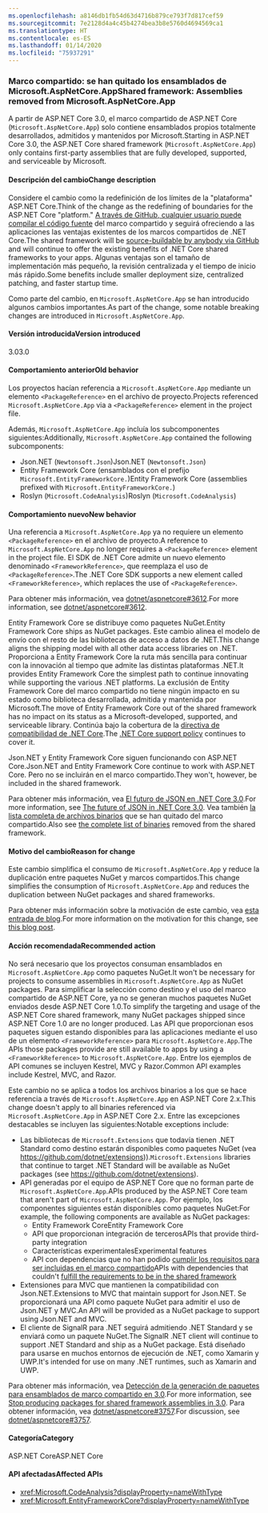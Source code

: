 ```yaml
---
ms.openlocfilehash: a8146db1fb54d63d4716b879ce793f7d817cef59
ms.sourcegitcommit: 7e2128d4a4c45b4274bea3b8e5760d4694569ca1
ms.translationtype: HT
ms.contentlocale: es-ES
ms.lasthandoff: 01/14/2020
ms.locfileid: "75937291"
---
```

### <a name="shared-framework-assemblies-removed-from-microsoftaspnetcoreapp"></a><span data-ttu-id="d4566-101">Marco compartido: se han quitado los ensamblados de Microsoft.AspNetCore.App</span><span class="sxs-lookup"><span data-stu-id="d4566-101">Shared framework: Assemblies removed from Microsoft.AspNetCore.App</span></span>

<span data-ttu-id="d4566-102">A partir de ASP.NET Core 3.0, el marco compartido de ASP.NET Core (`Microsoft.AspNetCore.App`) solo contiene ensamblados propios totalmente desarrollados, admitidos y mantenidos por Microsoft.</span><span class="sxs-lookup"><span data-stu-id="d4566-102">Starting in ASP.NET Core 3.0, the ASP.NET Core shared framework (`Microsoft.AspNetCore.App`) only contains first-party assemblies that are fully developed, supported, and serviceable by Microsoft.</span></span>

#### <a name="change-description"></a><span data-ttu-id="d4566-103">Descripción del cambio</span><span class="sxs-lookup"><span data-stu-id="d4566-103">Change description</span></span>

<span data-ttu-id="d4566-104">Considere el cambio como la redefinición de los límites de la "plataforma" ASP.NET Core.</span><span class="sxs-lookup"><span data-stu-id="d4566-104">Think of the change as the redefining of boundaries for the ASP.NET Core "platform."</span></span> <span data-ttu-id="d4566-105">[A través de GitHub, cualquier usuario puede compilar el código fuente](https://github.com/dotnet/source-build) del marco compartido y seguirá ofreciendo a las aplicaciones las ventajas existentes de los marcos compartidos de .NET Core.</span><span class="sxs-lookup"><span data-stu-id="d4566-105">The shared framework will be [source-buildable by anybody via GitHub](https://github.com/dotnet/source-build) and will continue to offer the existing benefits of .NET Core shared frameworks to your apps.</span></span> <span data-ttu-id="d4566-106">Algunas ventajas son el tamaño de implementación más pequeño, la revisión centralizada y el tiempo de inicio más rápido.</span><span class="sxs-lookup"><span data-stu-id="d4566-106">Some benefits include smaller deployment size, centralized patching, and faster startup time.</span></span>

<span data-ttu-id="d4566-107">Como parte del cambio, en `Microsoft.AspNetCore.App` se han introducido algunos cambios importantes.</span><span class="sxs-lookup"><span data-stu-id="d4566-107">As part of the change, some notable breaking changes are introduced in `Microsoft.AspNetCore.App`.</span></span>

#### <a name="version-introduced"></a><span data-ttu-id="d4566-108">Versión introducida</span><span class="sxs-lookup"><span data-stu-id="d4566-108">Version introduced</span></span>

<span data-ttu-id="d4566-109">3.0</span><span class="sxs-lookup"><span data-stu-id="d4566-109">3.0</span></span>

#### <a name="old-behavior"></a><span data-ttu-id="d4566-110">Comportamiento anterior</span><span class="sxs-lookup"><span data-stu-id="d4566-110">Old behavior</span></span>

<span data-ttu-id="d4566-111">Los proyectos hacían referencia a `Microsoft.AspNetCore.App` mediante un elemento `<PackageReference>` en el archivo de proyecto.</span><span class="sxs-lookup"><span data-stu-id="d4566-111">Projects referenced `Microsoft.AspNetCore.App` via a `<PackageReference>` element in the project file.</span></span>

<span data-ttu-id="d4566-112">Además, `Microsoft.AspNetCore.App` incluía los subcomponentes siguientes:</span><span class="sxs-lookup"><span data-stu-id="d4566-112">Additionally, `Microsoft.AspNetCore.App` contained the following subcomponents:</span></span>

- <span data-ttu-id="d4566-113">Json.NET (`Newtonsoft.Json`)</span><span class="sxs-lookup"><span data-stu-id="d4566-113">Json.NET (`Newtonsoft.Json`)</span></span>
- <span data-ttu-id="d4566-114">Entity Framework Core (ensamblados con el prefijo `Microsoft.EntityFrameworkCore.`)</span><span class="sxs-lookup"><span data-stu-id="d4566-114">Entity Framework Core (assemblies prefixed with `Microsoft.EntityFrameworkCore.`)</span></span>
- <span data-ttu-id="d4566-115">Roslyn (`Microsoft.CodeAnalysis`)</span><span class="sxs-lookup"><span data-stu-id="d4566-115">Roslyn (`Microsoft.CodeAnalysis`)</span></span>

#### <a name="new-behavior"></a><span data-ttu-id="d4566-116">Comportamiento nuevo</span><span class="sxs-lookup"><span data-stu-id="d4566-116">New behavior</span></span>

<span data-ttu-id="d4566-117">Una referencia a `Microsoft.AspNetCore.App` ya no requiere un elemento `<PackageReference>` en el archivo de proyecto.</span><span class="sxs-lookup"><span data-stu-id="d4566-117">A reference to `Microsoft.AspNetCore.App` no longer requires a `<PackageReference>` element in the project file.</span></span> <span data-ttu-id="d4566-118">El SDK de .NET Core admite un nuevo elemento denominado `<FrameworkReference>`, que reemplaza el uso de `<PackageReference>`.</span><span class="sxs-lookup"><span data-stu-id="d4566-118">The .NET Core SDK supports a new element called `<FrameworkReference>`, which replaces the use of `<PackageReference>`.</span></span>

<span data-ttu-id="d4566-119">Para obtener más información, vea [dotnet/aspnetcore#3612](https://github.com/dotnet/aspnetcore/issues/3612).</span><span class="sxs-lookup"><span data-stu-id="d4566-119">For more information, see [dotnet/aspnetcore#3612](https://github.com/dotnet/aspnetcore/issues/3612).</span></span>

<span data-ttu-id="d4566-120">Entity Framework Core se distribuye como paquetes NuGet.</span><span class="sxs-lookup"><span data-stu-id="d4566-120">Entity Framework Core ships as NuGet packages.</span></span> <span data-ttu-id="d4566-121">Este cambio alinea el modelo de envío con el resto de las bibliotecas de acceso a datos de .NET.</span><span class="sxs-lookup"><span data-stu-id="d4566-121">This change aligns the shipping model with all other data access libraries on .NET.</span></span> <span data-ttu-id="d4566-122">Proporciona a Entity Framework Core la ruta más sencilla para continuar con la innovación al tiempo que admite las distintas plataformas .NET.</span><span class="sxs-lookup"><span data-stu-id="d4566-122">It provides Entity Framework Core the simplest path to continue innovating while supporting the various .NET platforms.</span></span> <span data-ttu-id="d4566-123">La exclusión de Entity Framework Core del marco compartido no tiene ningún impacto en su estado como biblioteca desarrollada, admitida y mantenida por Microsoft.</span><span class="sxs-lookup"><span data-stu-id="d4566-123">The move of Entity Framework Core out of the shared framework has no impact on its status as a Microsoft-developed, supported, and serviceable library.</span></span> <span data-ttu-id="d4566-124">Continúa bajo la cobertura de la [directiva de compatibilidad de .NET Core](https://www.microsoft.com/net/platform/support-policy).</span><span class="sxs-lookup"><span data-stu-id="d4566-124">The [.NET Core support policy](https://www.microsoft.com/net/platform/support-policy) continues to cover it.</span></span>

<span data-ttu-id="d4566-125">Json.NET y Entity Framework Core siguen funcionando con ASP.NET Core.</span><span class="sxs-lookup"><span data-stu-id="d4566-125">Json.NET and Entity Framework Core continue to work with ASP.NET Core.</span></span> <span data-ttu-id="d4566-126">Pero no se incluirán en el marco compartido.</span><span class="sxs-lookup"><span data-stu-id="d4566-126">They won't, however, be included in the shared framework.</span></span>

<span data-ttu-id="d4566-127">Para obtener más información, vea [El futuro de JSON en .NET Core 3.0](https://github.com/dotnet/announcements/issues/90).</span><span class="sxs-lookup"><span data-stu-id="d4566-127">For more information, see [The future of JSON in .NET Core 3.0](https://github.com/dotnet/announcements/issues/90).</span></span> <span data-ttu-id="d4566-128">Vea también [la lista completa de archivos binarios](https://github.com/dotnet/aspnetcore/issues/3755) que se han quitado del marco compartido.</span><span class="sxs-lookup"><span data-stu-id="d4566-128">Also see [the complete list of binaries](https://github.com/dotnet/aspnetcore/issues/3755) removed from the shared framework.</span></span>

#### <a name="reason-for-change"></a><span data-ttu-id="d4566-129">Motivo del cambio</span><span class="sxs-lookup"><span data-stu-id="d4566-129">Reason for change</span></span>

<span data-ttu-id="d4566-130">Este cambio simplifica el consumo de `Microsoft.AspNetCore.App` y reduce la duplicación entre paquetes NuGet y marcos compartidos.</span><span class="sxs-lookup"><span data-stu-id="d4566-130">This change simplifies the consumption of `Microsoft.AspNetCore.App` and reduces the duplication between NuGet packages and shared frameworks.</span></span>

<span data-ttu-id="d4566-131">Para obtener más información sobre la motivación de este cambio, vea [esta entrada de blog](https://devblogs.microsoft.com/aspnet/a-first-look-at-changes-coming-in-asp-net-core-3-0/).</span><span class="sxs-lookup"><span data-stu-id="d4566-131">For more information on the motivation for this change, see [this blog post](https://devblogs.microsoft.com/aspnet/a-first-look-at-changes-coming-in-asp-net-core-3-0/).</span></span>

#### <a name="recommended-action"></a><span data-ttu-id="d4566-132">Acción recomendada</span><span class="sxs-lookup"><span data-stu-id="d4566-132">Recommended action</span></span>

<span data-ttu-id="d4566-133">No será necesario que los proyectos consuman ensamblados en `Microsoft.AspNetCore.App` como paquetes NuGet.</span><span class="sxs-lookup"><span data-stu-id="d4566-133">It won't be necessary for projects to consume assemblies in `Microsoft.AspNetCore.App` as NuGet packages.</span></span> <span data-ttu-id="d4566-134">Para simplificar la selección como destino y el uso del marco compartido de ASP.NET Core, ya no se generan muchos paquetes NuGet enviados desde ASP.NET Core 1.0.</span><span class="sxs-lookup"><span data-stu-id="d4566-134">To simplify the targeting and usage of the ASP.NET Core shared framework, many NuGet packages shipped since ASP.NET Core 1.0 are no longer produced.</span></span> <span data-ttu-id="d4566-135">Las API que proporcionan esos paquetes siguen estando disponibles para las aplicaciones mediante el uso de un elemento `<FrameworkReference>` para `Microsoft.AspNetCore.App`.</span><span class="sxs-lookup"><span data-stu-id="d4566-135">The APIs those packages provide are still available to apps by using a `<FrameworkReference>` to `Microsoft.AspNetCore.App`.</span></span> <span data-ttu-id="d4566-136">Entre los ejemplos de API comunes se incluyen Kestrel, MVC y Razor.</span><span class="sxs-lookup"><span data-stu-id="d4566-136">Common API examples include Kestrel, MVC, and Razor.</span></span>

<span data-ttu-id="d4566-137">Este cambio no se aplica a todos los archivos binarios a los que se hace referencia a través de `Microsoft.AspNetCore.App` en ASP.NET Core 2.x.</span><span class="sxs-lookup"><span data-stu-id="d4566-137">This change doesn't apply to all binaries referenced via `Microsoft.AspNetCore.App` in ASP.NET Core 2.x.</span></span> <span data-ttu-id="d4566-138">Entre las excepciones destacables se incluyen las siguientes:</span><span class="sxs-lookup"><span data-stu-id="d4566-138">Notable exceptions include:</span></span>

- <span data-ttu-id="d4566-139">Las bibliotecas de `Microsoft.Extensions` que todavía tienen .NET Standard como destino estarán disponibles como paquetes NuGet (vea https://github.com/dotnet/extensions)).</span><span class="sxs-lookup"><span data-stu-id="d4566-139">`Microsoft.Extensions` libraries that continue to target .NET Standard will be available as NuGet packages (see https://github.com/dotnet/extensions).</span></span>
- <span data-ttu-id="d4566-140">API generadas por el equipo de ASP.NET Core que no forman parte de `Microsoft.AspNetCore.App`.</span><span class="sxs-lookup"><span data-stu-id="d4566-140">APIs produced by the ASP.NET Core team that aren't part of `Microsoft.AspNetCore.App`.</span></span> <span data-ttu-id="d4566-141">Por ejemplo, los componentes siguientes están disponibles como paquetes NuGet:</span><span class="sxs-lookup"><span data-stu-id="d4566-141">For example, the following components are available as NuGet packages:</span></span>
  - <span data-ttu-id="d4566-142">Entity Framework Core</span><span class="sxs-lookup"><span data-stu-id="d4566-142">Entity Framework Core</span></span>
  - <span data-ttu-id="d4566-143">API que proporcionan integración de terceros</span><span class="sxs-lookup"><span data-stu-id="d4566-143">APIs that provide third-party integration</span></span>
  - <span data-ttu-id="d4566-144">Características experimentales</span><span class="sxs-lookup"><span data-stu-id="d4566-144">Experimental features</span></span>
  - <span data-ttu-id="d4566-145">API con dependencias que no han podido [cumplir los requisitos para ser incluidas en el marco compartido](https://github.com/dotnet/aspnetcore/blob/4e44e5bcbedd961cc0d4f6b846699c7c494f5597/docs/SharedFramework.md)</span><span class="sxs-lookup"><span data-stu-id="d4566-145">APIs with dependencies that couldn't [fulfill the requirements to be in the shared framework](https://github.com/dotnet/aspnetcore/blob/4e44e5bcbedd961cc0d4f6b846699c7c494f5597/docs/SharedFramework.md)</span></span>
- <span data-ttu-id="d4566-146">Extensiones para MVC que mantienen la compatibilidad con Json.NET.</span><span class="sxs-lookup"><span data-stu-id="d4566-146">Extensions to MVC that maintain support for Json.NET.</span></span> <span data-ttu-id="d4566-147">Se proporcionará una API como paquete NuGet para admitir el uso de Json.NET y MVC.</span><span class="sxs-lookup"><span data-stu-id="d4566-147">An API will be provided as a NuGet package to support using Json.NET and MVC.</span></span>
- <span data-ttu-id="d4566-148">El cliente de SignalR para .NET seguirá admitiendo .NET Standard y se enviará como un paquete NuGet.</span><span class="sxs-lookup"><span data-stu-id="d4566-148">The SignalR .NET client will continue to support .NET Standard and ship as a NuGet package.</span></span> <span data-ttu-id="d4566-149">Está diseñado para usarse en muchos entornos de ejecución de .NET, como Xamarin y UWP.</span><span class="sxs-lookup"><span data-stu-id="d4566-149">It's intended for use on many .NET runtimes, such as Xamarin and UWP.</span></span>

<span data-ttu-id="d4566-150">Para obtener más información, vea [Detección de la generación de paquetes para ensamblados de marco compartido en 3.0](https://github.com/dotnet/aspnetcore/issues/3756).</span><span class="sxs-lookup"><span data-stu-id="d4566-150">For more information, see [Stop producing packages for shared framework assemblies in 3.0](https://github.com/dotnet/aspnetcore/issues/3756).</span></span> <span data-ttu-id="d4566-151">Para obtener información, vea [dotnet/aspnetcore#3757](https://github.com/dotnet/aspnetcore/issues/3757).</span><span class="sxs-lookup"><span data-stu-id="d4566-151">For discussion, see [dotnet/aspnetcore#3757](https://github.com/dotnet/aspnetcore/issues/3757).</span></span>

#### <a name="category"></a><span data-ttu-id="d4566-152">Categoría</span><span class="sxs-lookup"><span data-stu-id="d4566-152">Category</span></span>

<span data-ttu-id="d4566-153">ASP.NET Core</span><span class="sxs-lookup"><span data-stu-id="d4566-153">ASP.NET Core</span></span>

#### <a name="affected-apis"></a><span data-ttu-id="d4566-154">API afectadas</span><span class="sxs-lookup"><span data-stu-id="d4566-154">Affected APIs</span></span>

- <xref:Microsoft.CodeAnalysis?displayProperty=nameWithType>
- <xref:Microsoft.EntityFrameworkCore?displayProperty=nameWithType>

<!--

#### Affected APIs

- `N:Microsoft.CodeAnalysis`
- `N:Microsoft.EntityFrameworkCore`

-->
